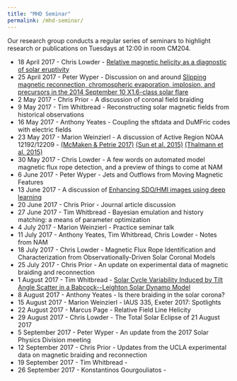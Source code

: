 ```yaml
---
title: "MHD Seminar"
permalink: /mhd-seminar/
---
```


Our research group conducts a regular series of seminars to highlight research or publications on Tuesdays at 12:00 in room CM204.

- 18 April 2017 - Chris Lowder - [Relative magnetic helicity as a diagnostic of solar eruptivity](https://arxiv.org/abs/1703.10562)
- 25 April 2017 - Peter Wyper - Discussion on and around [Slipping magnetic reconnection, chromospheric evaporation, implosion, and precursors in the 2014 September 10 X1.6-class solar flare](http://iopscience.iop.org/article/10.3847/0004-637X/823/1/41/pdf)
- 2 May 2017 - Chris Prior - A discussion of coronal field braiding
- 9 May 2017 - Tim Whitbread - Reconstructing solar magnetic fields from historical observations
- 16 May 2017 - Anthony Yeates - Coupling the sftdata and DuMFric codes with electric fields
- 23 May 2017 - Marion Weinzierl - A discussion of Active Region NOAA 12192/12209 - [(McMaken & Petrie 2017)](http://iopscience.iop.org/article/10.3847/1538-4357/aa6d0b/meta) [(Sun et al. 2015)](http://iopscience.iop.org/article/10.1088/2041-8205/804/2/L28/meta) [(Thalmann et al. 2015)](http://iopscience.iop.org/article/10.1088/2041-8205/801/2/L23/meta)
- 30 May 2017 - Chris Lowder - A few words on automated model magnetic flux rope detection, and a preview of things to come at NAM
- 6 June 2017 - Peter Wyper - Jets and Outflows from Moving Magnetic Features
- 13 June 2017 - A discussion of [Enhancing SDO/HMI images using deep learning](https://arxiv.org/abs/1706.02933)
- 20 June 2017 - Chris Prior - Journal article discussion
- 27 June 2017 - Tim Whitbread - Bayesian emulation and history matching: a means of parameter optimization
- 4 July 2017 - Marion Weinzierl - Practice seminar talk
- 11 July 2017 - Anthony Yeates, Tim Whitbread, Chris Lowder - Notes from NAM
- 18 July 2017 - Chris Lowder - Magnetic Flux Rope Identification and Characterization from Observationally-Driven Solar Coronal Models
- 25 July 2017 - Chris Prior - An update on experimental data of magnetic braiding and reconnection
- 1 August 2017 - Tim Whitbread - [Solar Cycle Variability Induced by Tilt Angle Scatter in a Babcock--Leighton Solar Dynamo Model](https://arxiv.org/abs/1706.08933v1)
- 8 August 2017 - Anthony Yeates - Is there braiding in the solar corona?
- 15 August 2017 - Marion Weinzierl - IAUS 335, Exeter 2017: Spotlights
- 22 August 2017 - Marcus Page - Relative Field Line Helicity
- 29 August 2017 - Chris Lowder - The Total Solar Eclipse of 21 August 2017
- 5 September 2017 - Peter Wyper - An update from the 2017 Solar Physics Division meeting
- 12 September 2017 - Chris Prior - Updates from the UCLA experimental data on magnetic braiding and reconnection
- 19 September 2017 - Tim Whitbread - 
- 26 September 2017 - Konstantinos Gourgouliatos - 
